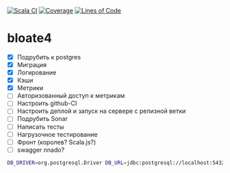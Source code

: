 [![Scala CI](https://github.com/a-khakimov/bloate4/actions/workflows/main.yml/badge.svg)](https://github.com/a-khakimov/bloate4/actions/workflows/main.yml)
[![Coverage](https://sonarcloud.io/api/project_badges/measure?project=bloate4&metric=coverage)](https://sonarcloud.io/dashboard?id=bloate4)
[![Lines of Code](https://sonarcloud.io/api/project_badges/measure?project=bloate4&metric=ncloc)](https://sonarcloud.io/dashboard?id=bloate4)

# bloate4

* [x] Подрубить к postgres
* [x] Миграция
* [x] Логирование
* [x] Кэши
* [x] Метрики
* [ ] Авторизованный доступ к метрикам
* [ ] Настроить github-CI
* [ ] Настроить деплой и запуск на сервере с релизной ветки
* [ ] Подрубить Sonar
* [ ] Написать тесты
* [ ] Нагрузочное тестирование
* [ ] Фронт (королев? Scala.js?)
* [ ] swagger nnado?

```bash
DB_DRIVER=org.postgresql.Driver DB_URL=jdbc:postgresql://localhost:5432/bloate4 DB_USER=bloate4 DB_PASSWD=pony sbt run
```
